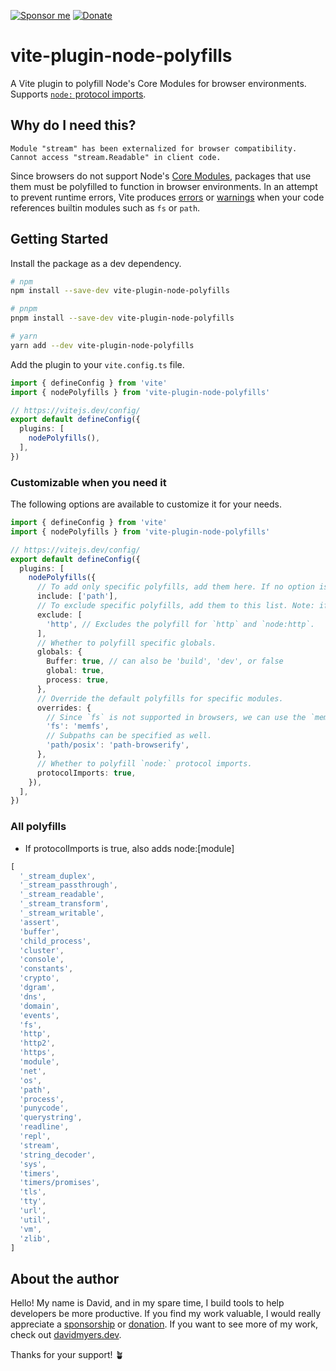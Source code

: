 [![Sponsor me](https://img.shields.io/badge/sponsor-DB61A2?style=for-the-badge&logo=GitHub-Sponsors&logoColor=white)](https://voracious.link/sponsor)
[![Donate](https://img.shields.io/badge/donate-FF5F5F?style=for-the-badge&logo=ko-fi&logoColor=white)](https://voracious.link/donate)

# vite-plugin-node-polyfills

A Vite plugin to polyfill Node's Core Modules for browser environments. Supports [`node:` protocol imports](https://nodejs.org/dist/latest-v16.x/docs/api/esm.html#node-imports).

## Why do I need this?

```
Module "stream" has been externalized for browser compatibility. Cannot access "stream.Readable" in client code.
```

Since browsers do not support Node's [Core Modules](https://nodejs.org/dist/latest-v16.x/docs/api/modules.html#core-modules), packages that use them must be polyfilled to function in browser environments. In an attempt to prevent runtime errors, Vite produces [errors](https://github.com/vitejs/vite/issues/9200) or [warnings](https://github.com/vitejs/vite/pull/9837) when your code references builtin modules such as `fs` or `path`.

## Getting Started

Install the package as a dev dependency.

```sh
# npm
npm install --save-dev vite-plugin-node-polyfills

# pnpm
pnpm install --save-dev vite-plugin-node-polyfills

# yarn
yarn add --dev vite-plugin-node-polyfills
```

Add the plugin to your `vite.config.ts` file.

```ts
import { defineConfig } from 'vite'
import { nodePolyfills } from 'vite-plugin-node-polyfills'

// https://vitejs.dev/config/
export default defineConfig({
  plugins: [
    nodePolyfills(),
  ],
})
```

### Customizable when you need it

The following options are available to customize it for your needs.

```ts
import { defineConfig } from 'vite'
import { nodePolyfills } from 'vite-plugin-node-polyfills'

// https://vitejs.dev/config/
export default defineConfig({
  plugins: [
    nodePolyfills({
      // To add only specific polyfills, add them here. If no option is passed, adds all polyfills
      include: ['path'],
      // To exclude specific polyfills, add them to this list. Note: if include is provided, this has no effect
      exclude: [
        'http', // Excludes the polyfill for `http` and `node:http`.
      ],
      // Whether to polyfill specific globals.
      globals: {
        Buffer: true, // can also be 'build', 'dev', or false
        global: true,
        process: true,
      },
      // Override the default polyfills for specific modules.
      overrides: {
        // Since `fs` is not supported in browsers, we can use the `memfs` package to polyfill it.
        'fs': 'memfs',
        // Subpaths can be specified as well.
        'path/posix': 'path-browserify',
      },
      // Whether to polyfill `node:` protocol imports.
      protocolImports: true,
    }),
  ],
})
```

### All polyfills

- If protocolImports is true, also adds node:[module]

```js
[
  '_stream_duplex',
  '_stream_passthrough',
  '_stream_readable',
  '_stream_transform',
  '_stream_writable',
  'assert',
  'buffer',
  'child_process',
  'cluster',
  'console',
  'constants',
  'crypto',
  'dgram',
  'dns',
  'domain',
  'events',
  'fs',
  'http',
  'http2',
  'https',
  'module',
  'net',
  'os',
  'path',
  'process',
  'punycode',
  'querystring',
  'readline',
  'repl',
  'stream',
  'string_decoder',
  'sys',
  'timers',
  'timers/promises',
  'tls',
  'tty',
  'url',
  'util',
  'vm',
  'zlib',
]
```

## About the author

Hello! My name is David, and in my spare time, I build tools to help developers be more productive. If you find my work valuable, I would really appreciate a [sponsorship](https://voracious.link/sponsor) or [donation](https://voracious.link/donate). If you want to see more of my work, check out [davidmyers.dev](https://davidmyers.dev).

Thanks for your support! 🪴
